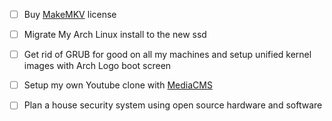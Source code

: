 
- [ ] Buy [MakeMKV](https://www.makemkv.com/) license
- [ ] Migrate My Arch Linux install to the new ssd
- [ ] Get rid of GRUB for good on all my machines and setup unified kernel images with Arch Logo boot screen
- [ ] Setup my own Youtube clone with [MediaCMS](https://mediacms.io/)
- [ ] Plan a house security system using open source hardware and software

